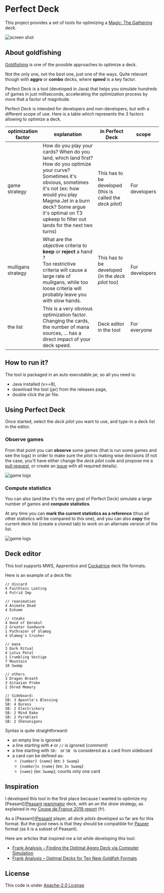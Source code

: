 # Perfect Deck

This project provides a set of tools for optimizing a [Magic: The Gathering](https://magic.wizards.com) deck.

![screen shot](snap-stats.png)

## About goldfishing

[Goldfishing](https://mtg.gamepedia.com/Goldfishing) is one of the possible approaches to optimize a deck.

Not the only one, not the best one, just one of the ways. 
Quite relevant though with **aggro** or **combo** decks, where **speed** is a key factor.

Perfect Deck is a tool (developed in Java) that helps you simulate hundreds of games in just milliseconds, accelerating
the optimization process by more that a factor of magnitude.

Perfect Deck is intended for developers and non-developers, but with a different scope of use. Here is a table which 
represents the 3 factors allowing to optimize a deck.

| optimization factor | explanation             | in Perfect Deck           | scope           |
| ------------------- | ----------------------- | ------------------------- | --------------- |
| game strategy       | How do you play your cards? When do you land, which land first? How do you optimize your curve? Sometimes it's obvious, sometimes it's not (ex: how would you play Magma Jet in a burn deck? Some argue it's optimal on T3 upkeep to filter out lands for the next two turns) | This has to be developed (this is called the _deck pilot_) | For developers |
| mulligans strategy  | What are the objective criteria to **keep** or **reject** a hand ?<br/>Too restrictive criteria will cause a large rate of mulligans, while too loose criteria will probably leave you with slow hands. | This has to be developed (in the _deck pilot_ too) | For developers |
| the list            | This is a very obvious optimization factor. Changing the cards, the number of mana sources, ... has a direct impact of your deck speed. | Deck editor in the tool | For everyone |

## How to run it?

The tool is packaged in an auto executable jar, so all you need is:

* Java installed (v>=8),
* download the tool (jar) from the releases page,
* double click the jar file.


## Using Perfect Deck

Once started, select the _deck pilot_ you want to use, and type-in a deck list in the editor.

### Observe games

From that point you can **observe** some games (that is run some games and see the logs) in order to make sure the pilot
is making wise decisions (if not the case, you'll have either change the _deck pilot_ code and propose me a 
[pull request](https://github.com/pismy/perfect-deck/pulls), or create an [issue](https://github.com/pismy/perfect-deck/issues) 
with all required details).

![game logs](snap-logs.png)

### Compute statistics

You can also (and btw it's the very goal of Perfect Deck) simulate a large number of games and **compute statistics**.

At any time you can **mark the current statistics as a reference** (thus all other statistics will be compared to this one),
and you can also **copy** the current deck list (create a cloned tab) to work on an alternate version of the list.

![game logs](snap-stats.png)

## Deck editor

This tool supports MWS, Apprentice and [Cockatrice](https://github.com/Cockatrice/Cockatrice/wiki/Deck-List-Import-Formats) deck file formats.

Here is an example of a deck file:

```
// discard
4 Faithless Looting
4 Putrid Imp

// reanimation
4 Animate Dead
4 Exhume

// steaks
4 Hand of Emrakul
2 Greater Sandwurm
1 Pathrazer of Ulamog
4 Ulamog's Crusher

// mana
3 Dark Ritual
4 Lotus Petal
1 Crumbling Vestige
7 Mountain
10 Swamp

// others
3 Dragon Breath
3 Gitaxian Probe
2 Shred Memory

// Sideboard:
SB: 3 Apostle's Blessing
SB: 4 Duress
SB: 2 Electrickery
SB: 2 Mind Rake
SB: 2 Pyroblast
SB: 2 Shenanigans
```

Syntax is quite straightforward:

* an empty line is ignored
* a line starting with `#` or `//` is ignored (_comment_)
* a line starting with `SB: ` or `SB ` is considered as a card from sideboard
* a card can be defined as:
    * `{number} {name}` (ex: `3 Swamp`)
    * `{number}x {name}` (ex: `3x Swamp`)
    * `{name}` (ex: `Swamp`); counts only one card


## Inspiration

I developed this tool in the first place because I wanted to optimize my [Peasant]([Peasant](https://mtg.gamepedia.com/Peasant_(format\)))
[reanimator](https://mtg.gamepedia.com/Reanimator) deck, with an _on the draw_ strategy, as explained in my 
[Coupe de France 2019 report](https://docs.google.com/document/d/1NY2g_PZNKaWHhuu5rZUAbI8M3-YB8zLllvRWBG7eaVU) (fr).

As a [Peasant]([Peasant](https://mtg.gamepedia.com/Peasant_(format\))) player, all _deck pilots_ developed so far
are for this format. But the good news is that they should be compatible for [Pauper](https://mtg.gamepedia.com/Pauper)
format (as it is a subset of Peasant).

Here are articles that inspired me a lot while developing this tool:

* [Frank Analysis – Finding the Optimal Aggro Deck via Computer Simulation](https://www.channelfireball.com/articles/frank-analysis-finding-the-optimal-aggro-deck-via-computer-simulation/)
* [Frank Analysis – Optimal Decks for Ten New Goldfish Formats](https://www.channelfireball.com/all-strategy/articles/frank-analysis-optimal-decks-for-ten-new-goldfish-formats/)


## License

This code is under [Apache-2.0 License](LICENSE.txt)
